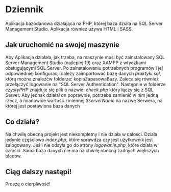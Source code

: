 # Dziennik
Aplikacja bazodanowa działająca na PHP, której baza działa na SQL Server Management Studio. Aplikacja również używa HTML i SASS.

## Jak uruchomić na swojej maszynie
Aby Aplikacja działała, jak trzeba, na maszynie musi być zainstalowany SQL Server Management Studio (najlepiej 19) oraz XAMPP z wtyczkami obsługującymi SQL Server. 
Po zainstalowaniu potrzebnych programów i jej odpowiedniej konfiguracji należy zaimportować bazę danych *praktyki.sql*, którą można znaleźćw folderze: kopiaZapasowaBazy. Zaleca się również przełączyć logowanie na "SQL Server Authentication".
Następnie w folderze *czystyPHP* znajduje się plik o nazwie: *check.php* który łączy się z SQL Server. Aby jednak działał on poprawnie, potrzeba zamienić w nim jedną rzecz, a mianowice wartość zmiennej *$serverName* na nazwę Serwera, na której jest postawiona baza danych

## Co działa?
Na chwilę obecną projekt jest niekompletny i nie działa w całości.
Działa jedynie częściowo *index.php*, które sprawdza czy jest użytkownik jest zalogowany. Jeśli nie odsyła go do strony *logowanie.php*, które działa w całości.
Sama baza danych nie ma na chwilę obecną żadnych większych błędów.

## Ciąg dalszy nastąpi!
Proszę o cierpliwość!
